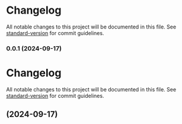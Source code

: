 # Changelog

All notable changes to this project will be documented in this file. See [standard-version](https://github.com/conventional-changelog/standard-version) for commit guidelines.

### 0.0.1 (2024-09-17)

# Changelog

All notable changes to this project will be documented in this file. See [standard-version](https://github.com/conventional-changelog/standard-version) for commit guidelines.

##  (2024-09-17)
